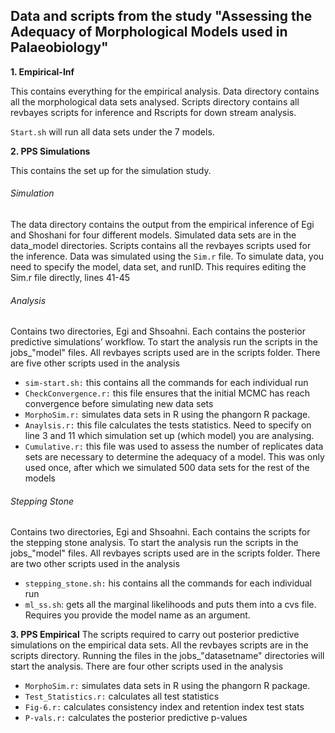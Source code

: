 ## Data and scripts from the study "Assessing the Adequacy of Morphological Models used in Palaeobiology"


**1. Empirical-Inf**

This contains everything for the empirical analysis. 
Data directory contains all the morphological data sets analysed. 
Scripts directory contains all revbayes scripts for inference and Rscripts for down stream analysis. 

`Start.sh` will run all data sets under the 7 models.

**2. PPS Simulations**

This contains the set up for the simulation study. 

###### Simulation 

 
The data directory contains the output from the empirical inference of Egi and Shoshani for 
four different models. Simulated data sets are in the data_model directories.
Scripts contains all the revbayes scripts used for the inference. 
Data was simulated using the `Sim.r` file. To simulate data, you need to specify the model, data set, and runID. This requires editing the Sim.r file directly, lines 41-45


###### Analysis 
Contains two directories, Egi and Shsoahni. Each contains the posterior predictive simulations’ workflow. 
To start the analysis run the scripts in the jobs_"model" files. All revbayes scripts used are in the scripts folder.
There are five other scripts used in the analysis 

- `sim-start.sh:` this contains all the commands for each individual run
- `CheckConvergence.r:` this file ensures that the initial MCMC has reach convergence before simulating new data sets
- `MorphoSim.r:` simulates data sets in R using the phangorn R package.
- `Anaylsis.r:` this file calculates the tests statistics. Need to specify on line 3 and 11 which simulation set up (which model) you are analysing.
- `Cumulative.r:` this file was used to assess the number of replicates data sets are necessary to determine the adequacy of a model. This was only used once, after which we simulated 500 data sets for the rest of the models


###### Stepping Stone
Contains two directories, Egi and Shsoahni. Each contains the scripts for the stepping stone analysis. To start the analysis run the scripts in the jobs_"model" files. All revbayes scripts used are in the scripts folder.
There are two other scripts used in the analysis 

- `stepping_stone.sh:` his contains all the commands for each individual run
- `ml_ss.sh`: gets all the marginal likelihoods and puts them into a cvs file. Requires you provide the model name as an argument.


**3. PPS Empirical**
The scripts required to carry out posterior predictive simulations on the empirical data sets. 
All the revbayes scripts are in the scripts directory. Running the files in the jobs_"datasetname" directories will start the analysis.
There are four other scripts used in the analysis

- `MorphoSim.r:` simulates data sets in R using the phangorn R package.
- `Test_Statistics.r:` calculates all test statistics
- `Fig-6.r:` calculates consistency index and retention index test stats
- `P-vals.r:` calculates the posterior predictive p-values
